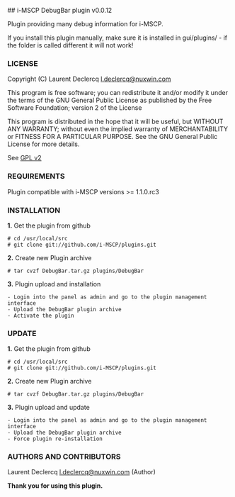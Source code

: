 ## i-MSCP DebugBar plugin v0.0.12

Plugin providing many debug information for i-MSCP.

If you install this plugin manually, make sure it is installed in
gui/plugins/ - if the folder is called different it will not work!

### LICENSE

Copyright (C) Laurent Declercq <l.declercq@nuxwin.com>

This program is free software; you can redistribute it and/or modify
it under the terms of the GNU General Public License as published by
the Free Software Foundation; version 2 of the License

This program is distributed in the hope that it will be useful,
but WITHOUT ANY WARRANTY; without even the implied warranty of
MERCHANTABILITY or FITNESS FOR A PARTICULAR PURPOSE.  See the
GNU General Public License for more details.

See [GPL v2](http://www.gnu.org/licenses/gpl-2.0.html "GPL v2")

### REQUIREMENTS

Plugin compatible with i-MSCP versions >= 1.1.0.rc3

### INSTALLATION

**1.** Get the plugin from github

	# cd /usr/local/src
	# git clone git://github.com/i-MSCP/plugins.git

**2.** Create new Plugin archive

	# tar cvzf DebugBar.tar.gz plugins/DebugBar

**3.** Plugin upload and installation

	- Login into the panel as admin and go to the plugin management interface
	- Upload the DebugBar plugin archive
	- Activate the plugin

### UPDATE

**1.** Get the plugin from github

	# cd /usr/local/src
	# git clone git://github.com/i-MSCP/plugins.git

**2.** Create new Plugin archive

	# tar cvzf DebugBar.tar.gz plugins/DebugBar

**3.** Plugin upload and update

	- Login into the panel as admin and go to the plugin management interface
	- Upload the DebugBar plugin archive
	- Force plugin re-installation

### AUTHORS AND CONTRIBUTORS

Laurent Declercq <l.declercq@nuxwin.com> (Author)

**Thank you for using this plugin.**
